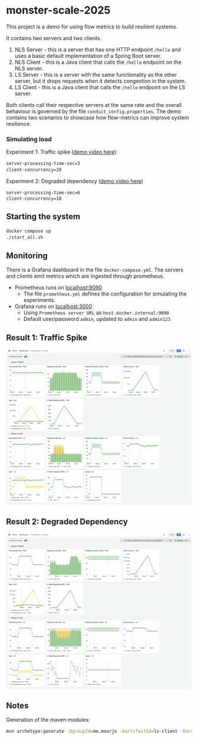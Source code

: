 # monster-scale-2025

This project is a demo for using flow metrics to build resilient systems.

It contains two servers and two clients.

1. NLS Server - this is a server that has one HTTP endpoint `/hello` and uses a basic default implementation of a Spring Boot server. 
2. NLS Client - this is a Java client that calls the `/hello` endpoint on the NLS server.
3. LS Server - this is a server with the same functionality as the other server, but it drops requests when it detects congestion in the system. 
4. LS Client - this is a Java client that calls the `/hello` endpoint on the LS server.


Both clients call their respective servers at the same rate and the overall behaviour is governed by the
file `conduit_config.properties`. The demo contains two scenarios to showcase how flow-metrics can improve
system resilience.

### Simulating load
Experiment 1: Traffic spike ([demo video here](https://youtu.be/Z2Xg-8HIXi8))

```bash
server-processing-time-sec=3
client-concurrency=20
```` 


Experiment 2: Degraded dependency ([demo video here](https://youtu.be/cV7xROqyZ14))
```
server-processing-time-sec=6
client-concurrency=10
```

## Starting the system

```bash
docker compose up
./start_all.sh
```

## Monitoring

There is a Grafana dashboard in the file `docker-compose.yml`. The servers and clients emit metrics which
are ingested through prometheus.
- Prometheus runs on [localhost:9090](http://localhost:9090/query?g0.expr=http_server_requests_active_seconds_max&g0.show_tree=0&g0.tab=graph&g0.range_input=1h&g0.res_type=auto&g0.res_density=medium&g0.display_mode=lines&g0.show_exemplars=0)
  - The file `prometheus.yml` defines the configuration for simulating the experiments. 
- Grafana runs on [localhost:3000](http://localhost:3000/)
  - Using `Prometheus server URL` as `host.docker.internal:9090`
  - Default user/password `admin`, updated to `admin` and `admin123`


## Result 1: Traffic Spike
![](result-client-concurrency-2025-01-29-10_04_23.png)

## Result 2: Degraded Dependency
![](result-degraded-dependency-2025-01-29-08_39_22.png)


## Notes

Generation of the maven modules:

```bash
mvn archetype:generate -DgroupId=me.mourjo -DartifactId=ls-client -DarchetypeArtifactId=maven-archetype-quickstart -DinteractiveMode=false
```
